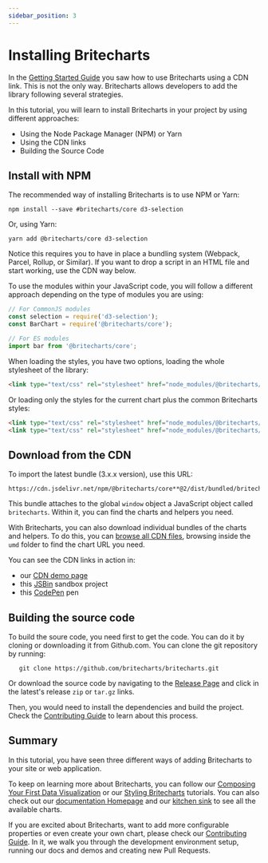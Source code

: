 ```yaml
---
sidebar_position: 3
---
```


# Installing Britecharts
In the [Getting Started Guide][gettingStarted] you saw how to use Britecharts using a CDN link. This is not the only way. Britecharts allows developers to add the library following several strategies.

In this tutorial, you will learn to install Britecharts in your project by using different approaches:
* Using the Node Package Manager (NPM) or Yarn
* Using the CDN links
* Building the Source Code

## Install with NPM
The recommended way of installing Britecharts is to use NPM or Yarn:
```
npm install --save #britecharts/core d3-selection
```
Or, using Yarn:
```
yarn add @britecharts/core d3-selection
```
Notice this requires you to have in place a bundling system (Webpack, Parcel, Rollup, or Similar). If you want to drop a script in an HTML file and start working, use the CDN way below.

To use the modules within your JavaScript code, you will follow a different approach depending on the type of modules you are using:
```js
// For CommonJS modules
const selection = require('d3-selection');
const BarChart = require('@britecharts/core');

// For ES modules
import bar from '@britecharts/core';
```

When loading the styles, you have two options, loading the whole stylesheet of the library:
```html
<link type="text/css" rel="stylesheet" href="node_modules/@britecharts/core/**dist/styles/bundle/britecharts.min.css">
```

Or loading only the styles for the current chart plus the common Britecharts styles:
```html
<link type="text/css" rel="stylesheet" href="node_modules/@britecharts/core/**dist/styles/charts/common.min.css">
<link type="text/css" rel="stylesheet" href="node_modules/@britecharts/core/**dist/styles/charts/bar.min.css">
```

## Download from the CDN
To import the latest bundle (3.x.x version), use this URL:
```
https://cdn.jsdelivr.net/npm/@britecharts/core**@2/dist/bundled/britecharts.min.js
```
This bundle attaches to the global `window` object a JavaScript object called `britecharts`. Within it, you can find the charts and helpers you need.

With Britecharts, you can also download individual bundles of the charts and helpers. To do this, you can [browse all CDN files][jsDelivrDist], browsing inside the `umd` folder to find the chart URL you need.

You can see the CDN links in action in:
* our [CDN demo page][cdnDemo]
* this [JSBin][jsbinSandbox] sandbox project
* this [CodePen][codepenSandbox] pen

## Building the source code
To build the soure code, you need first to get the code. You can do it by cloning or downloading it from Github.com. You can clone the git repository by running:
```
   git clone https://github.com/britecharts/britecharts.git
```
Or download the source code by navigating to the [Release Page][githubReleases] and click in the latest's release `zip` or `tar.gz` links.

Then, you would need to install the dependencies and build the project. Check the [Contributing Guide][contributingGuide] to learn about this process.

## Summary
In this tutorial, you have seen three different ways of adding Britecharts to  your site or web application.

To keep on learning more about Britecharts, you can follow our [Composing Your First Data Visualization][composingDataviz] or our [Styling Britecharts][stylingBritecharts] tutorials. You can also check out our [documentation Homepage][home] and our [kitchen sink][demos] to see all the available charts.

If you are excited about Britecharts, want to add more configurable properties or even create your own chart, please check our [Contributing Guide][contributingGuide]. In it, we walk you through the development environment setup, running our docs and demos and creating new Pull Requests.

[jsDelivrDist]: https://cdn.jsdelivr.net/npm/britecharts/**
[cdnDemo]: https://britecharts.github.io/britecharts/**cdn.html
[jsbinSandbox]: https://jsbin.com/wativun/1/edit?html,js,output
[codepenSandbox]: https://codepen.io/Golodhros/pen/PprGeP?editors=1010
[contributingGuide]: https://github.com/britecharts/britecharts/blob/master/.github/CONTRIBUTING.md
[githubReleases]: https://github.com/britecharts/britecharts/releases
[home]: http://britecharts.github.io/britecharts/
[demos]: http://britecharts.github.io/britecharts/**tutorial-kitchen-sink.html
[gettingStarted]: ./getting-started.md
[composingDataviz]: ./composing-dataviz.md
[stylingBritecharts]: ./styling-charts.md
